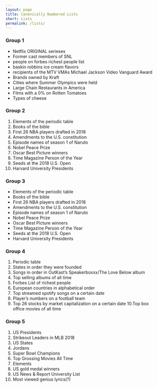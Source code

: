 ```yaml
---
layout: page
title: Canonically Numbered Lists
short: Lists
permalink: /lists/
---
```


### Group 1

- Netflix ORIGINAL serieses
- Former cast members of SNL
- people on forbes richest people list
- baskin robbins ice cream flavors
- recipients of the MTV VMAs Michael Jackson Video Vanguard Award
- Brands owned by Kraft
- Cities where Summer Olympics were held
- Large Chain Restaurants in America
- Films with a 0% on Rotten Tomatoes
- Types of cheese

### Group 2

1. Elements of the periodic table
2. Books of the bible
3. First 26 NBA players drafted in 2018
4. Amendments to the U.S. constitution
5. Episode names of season 1 of Naruto
6. Nobel Peace Prize
7. Oscar Best Picture winners
8. Time Magazine Person of the Year
9. Seeds at the 2018 U.S. Open
10. Harvard University Presidents

### Group 3

- Elements of the periodic table
- Books of the bible
- First 26 NBA players drafted in 2018
- Amendments to the U.S. constitution
- Episode names of season 1 of Naruto
- Nobel Peace Prize
- Oscar Best Picture winners
- Time Magazine Person of the Year
- Seeds at the 2018 U.S. Open
- Harvard University Presidents

### Group 4

1. Periodic table
2. States in order they were founded
3. Songs in order in OutKast’s Speakerboxxx/The Love Below album
4. Top selling albums of all time
5. Forbes List of richest people
6. European countries in alphabetical order
7. Top streamed spotify songs on a certain date
8. Player’s numbers on a football team
9. Top 26 stocks by market capitalization on a certain date
10.Top box office movies of all time

### Group 5

1. US Presidents
2. Strikeout Leaders in MLB 2018
3. US States
4. Jordans
5. Super Bowl Champions
6. Top Grossing Movies All Time
7. Elements
8. US gold medal winners
9. US News & Report University List
10. Most viewed genius lyrics(?)
